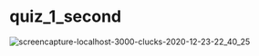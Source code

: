 # quiz_1_second
![screencapture-localhost-3000-clucks-2020-12-23-22_40_25](https://user-images.githubusercontent.com/55174696/118202170-33691a80-b40e-11eb-8798-4694d62404a3.png)
